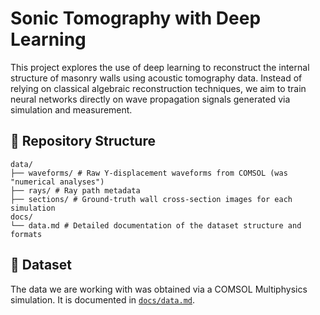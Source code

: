 # Sonic Tomography with Deep Learning

This project explores the use of deep learning to reconstruct the internal structure of masonry walls using acoustic tomography data. Instead of relying on classical algebraic reconstruction techniques, we aim to train neural networks directly on wave propagation signals generated via simulation and measurement.

## 📁 Repository Structure
```
data/
├── waveforms/ # Raw Y-displacement waveforms from COMSOL (was "numerical analyses")
├── rays/ # Ray path metadata
├── sections/ # Ground-truth wall cross-section images for each simulation
docs/
└── data.md # Detailed documentation of the dataset structure and formats
```

## 📁 Dataset
The data we are working with was obtained via a COMSOL Multiphysics simulation. It is documented in [`docs/data.md`](docs/data.md).